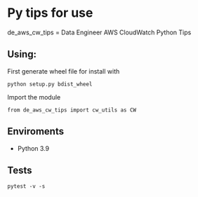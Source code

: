 # Py tips for use
de_aws_cw_tips = Data Engineer AWS CloudWatch Python Tips
## Using:

First generate wheel file for install with
```
python setup.py bdist_wheel
```

Import the module
```
from de_aws_cw_tips import cw_utils as CW
```

## Enviroments

* Python 3.9

## Tests

```
pytest -v -s
```